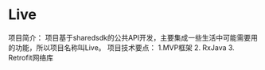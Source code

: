 # Live
项目简介：
项目基于sharedsdk的公共API开发，主要集成一些生活中可能需要用的功能，所以项目名称叫Live。
项目技术要点：
1.MVP框架
2. RxJava
3. Retrofit网络库

